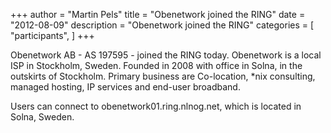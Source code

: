 +++
author = "Martin Pels"
title = "Obenetwork joined the RING"
date = "2012-08-09"
description = "Obenetwork joined the RING"
categories = [
    "participants",
]
+++

Obenetwork AB - AS 197595 - joined the RING today. Obenetwork is a local ISP in Stockholm, Sweden. Founded in 2008 with office in Solna, in the outskirts of Stockholm. Primary business are Co-location, *nix consulting, managed hosting, IP services and end-user broadband.

Users can connect to obenetwork01.ring.nlnog.net, which is located in Solna, Sweden.


